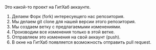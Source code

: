 Это какой-то проект на ГитХаб аккаунте.


1. Делаем Форк (fork) интересуещего нас репозитория.
2. Мы делаем git clone для нашей версии этого репозитория.
3. Мы создаем ветку с предлагаемыми изменениями.
4. Производим все изменения только в этой ветке.
5. Отправляем это изменения на свой аккаунт (push).
6. В окне на ГитХаб появляется возможность отправить pull request.  
